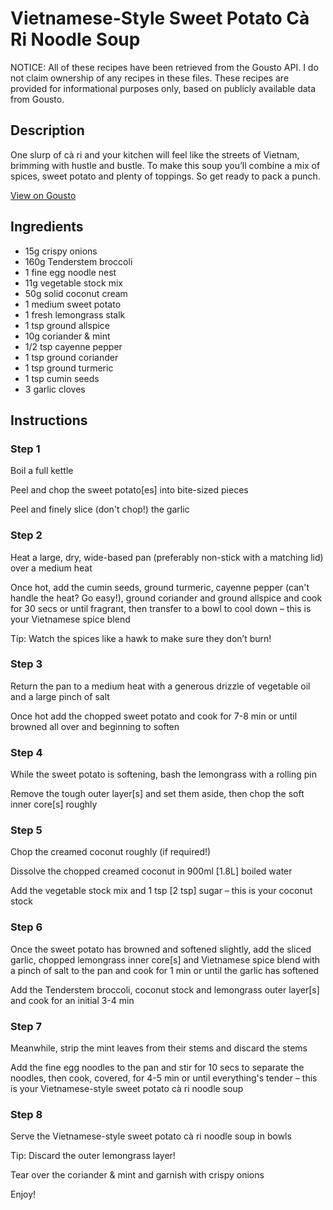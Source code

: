 # Vietnamese-Style Sweet Potato Cà Ri Noodle Soup

NOTICE: All of these recipes have been retrieved from the Gousto API. I do not claim ownership of any recipes in these files. These recipes are provided for informational purposes only, based on publicly available data from Gousto.

## Description

One slurp of cà ri and your kitchen will feel like the streets of Vietnam, brimming with hustle and bustle. To make this soup you’ll combine a mix of spices, sweet potato and plenty of toppings. So get ready to pack a punch.


[View on Gousto](https://www.gousto.co.uk/recipes/cookbook/vietnamese-style-sweet-potato-ca-ri-noodle-soup)

## Ingredients

- 15g crispy onions
- 160g Tenderstem broccoli
- 1 fine egg noodle nest 
- 11g vegetable stock mix
- 50g solid coconut cream
- 1 medium sweet potato
- 1 fresh lemongrass stalk 
- 1 tsp ground allspice
- 10g coriander & mint
- 1/2 tsp cayenne pepper
- 1 tsp ground coriander
- 1 tsp ground turmeric
- 1 tsp cumin seeds
- 3 garlic cloves

## Instructions


### Step 1

Boil a full kettle

Peel and chop the sweet potato<span class="text-danger">[es]</span> into bite-sized pieces

Peel and finely slice (don't chop!) the garlic


### Step 2

Heat a large, dry, wide-based pan (preferably non-stick with a matching lid) over a medium heat

Once hot, add the cumin seeds, ground turmeric, cayenne pepper (can't handle the heat? Go easy!), ground coriander and ground allspice and cook for 30 secs or until fragrant, then transfer to a bowl to cool down – this is your Vietnamese spice blend

Tip: Watch the spices like a hawk to make sure they don’t burn!


### Step 3

Return the pan to a medium heat with a generous drizzle of vegetable oil and a large pinch of salt

Once hot add the chopped sweet potato and cook for 7-8 min or until browned all over and beginning to soften


### Step 4

While the sweet potato is softening, bash the lemongrass with a rolling pin

Remove the tough outer layer<span class="text-danger">[s]</span> and set them aside, then chop the soft inner core<span class="text-danger">[s]</span> roughly


### Step 5

Chop the creamed coconut roughly (if required!)

Dissolve the chopped creamed coconut in 900ml <span class="text-danger">[1.8L]</span> boiled water

Add the vegetable stock mix and 1 tsp <span class="text-danger">[2 tsp]</span> sugar – this is your coconut stock


### Step 6

Once the sweet potato has browned and softened slightly, add the sliced garlic, chopped lemongrass inner core<span class="text-danger">[s]</span> and Vietnamese spice blend with a pinch of salt to the pan and cook for 1 min or until the garlic has softened

Add the Tenderstem broccoli, coconut stock and lemongrass outer layer<span class="text-danger">[s]</span> and cook for an initial 3-4 min


### Step 7

Meanwhile, strip the mint leaves from their stems and discard the stems

Add the fine egg noodles to the pan and stir for 10 secs to separate the noodles, then cook, covered, for 4-5 min or until everything's tender – this is your Vietnamese-style sweet potato cà ri noodle soup

### Step 8

Serve the Vietnamese-style sweet potato cà ri noodle soup in bowls

Tip: Discard the outer lemongrass layer!

Tear over the coriander & mint and garnish with crispy onions

Enjoy!

